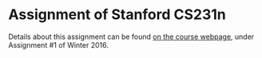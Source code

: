 # Assignment of Stanford CS231n
Details about this assignment can be found [on the course webpage](http://cs231n.github.io/), under Assignment #1 of Winter 2016.
